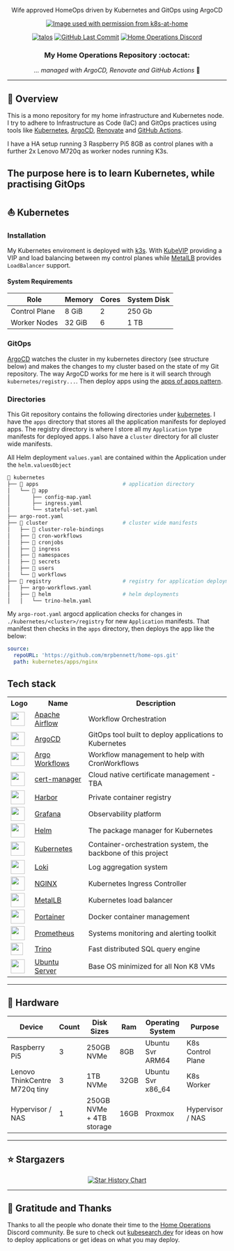 <div align="center">

<p>Wife approved HomeOps driven by Kubernetes and GitOps using ArgoCD</p>

<p align="center">
  <a href="https://github.com/k8s-at-home" alt="Image used with permission from k8s-at-home"><img alt="Image used with permission from k8s-at-home" src="https://avatars.githubusercontent.com/u/61287648" /></a>
</p>

<p align="center">
    <a href="[https://k3s.io/](https://k3s.io)"><img alt="talos" src="https://img.shields.io/badge/k3s-v1.3.5-yellow?logo=k3s&logoColor=white&style=flat-square"></a>
    <a href="https://github.com/mrpbennett/home-ops/commits/master"><img alt="GitHub Last Commit" src="https://img.shields.io/github/last-commit/mrpbennett/home-ops?logo=git&logoColor=white&color=purple&style=flat-square"></a>
    <a href="https://discord.gg/home-operations"><img alt="Home Operations Discord" src="https://img.shields.io/badge/discord-chat-7289DA.svg?logo=discord&logoColor=white&maxAge=60&style=flat-square"></a>
</p>

### My Home Operations Repository :octocat:

_... managed with ArgoCD, Renovate and GitHub Actions_ 🤖

</div>

---

## 📖 Overview

This is a mono repository for my home infrastructure and Kubernetes node. I try to adhere to Infrastructure as Code (IaC) and GitOps practices using tools like [Kubernetes](https://kubernetes.io/), [ArgoCD](https://argoproj.github.io/cd/), [Renovate](https://github.com/renovatebot/renovate) and [GitHub Actions](https://github.com/features/actions).

I have a HA setup running 3 Raspberry Pi5 8GB as control planes with a further 2x Lenovo M720q as worker nodes running K3s.

## The purpose here is to learn Kubernetes, while practising GitOps

## ⛵ Kubernetes

### Installation

My Kubernetes enviroment is deployed with [k3s](https://k3s.io). With [KubeVIP](https://kube-vip.io/) providing a VIP and load balancing between my control planes while [MetalLB](https://metallb.universe.tf/) provides `LoadBalancer` support.

#### System Requirements

| Role          | Memory | Cores | System Disk |
| ------------- | ------ | ----- | ----------- |
| Control Plane | 8 GiB  | 2     | 250 Gb      |
| Worker Nodes  | 32 GiB | 6     | 1 TB        |

### GitOps

[ArgoCD](https://argoproj.github.io/cd/) watches the cluster in my kubernetes directory (see structure below) and makes the changes to my cluster based on the state of my Git repository. The way ArgoCD works for me here is it will search through `kubernetes/registry...`. Then deploy apps using the [apps of apps pattern](https://argo-cd.readthedocs.io/en/stable/operator-manual/cluster-bootstrapping/#app-of-apps-pattern).

### Directories

This Git repository contains the following directories under [kubernetes](./kubernetes). I have the `apps` directory that stores all the application manifests for deployed apps. The registry directory is where I store all my `Application` type manifests for deployed apps. I also have a `cluster` directory for all cluster wide manifests.

All Helm deployment `values.yaml` are contained within the Application under the `helm.valuesObject`

```sh
📁 kubernetes
├── 📁 apps                           # application directory
│   └── 📁 app
│       ├── config-map.yaml
│       ├── ingress.yaml
│       └── stateful-set.yaml
├── argo-root.yaml
├── 📁 cluster                        # cluster wide manifests
│   ├── 📁 cluster-role-bindings
│   ├── 📁 cron-workflows
│   ├── 📁 cronjobs
│   ├── 📁 ingress
│   ├── 📁 namespaces
│   ├── 📁 secrets
│   ├── 📁 users
│   └── 📁 workflows
├── 📁 registry                       # registry for application deployments
│   ├── argo-workflows.yaml
│   ├── 📁 helm                       # helm deployments
│   │   └── trino-helm.yaml

```

My `argo-root.yaml` argocd application checks for changes in `./kubernetes/<cluster>/registry` for new `Application` manifests. That manifest then checks in the `apps` directory, then deploys the app like the below:

```yml
source:
  repoURL: 'https://github.com/mrpbennett/home-ops.git'
  path: kubernetes/apps/nginx
```

## Tech stack

<table>
    <tr>
        <th>Logo</th>
        <th>Name</th>
        <th>Description</th>
    </tr>
    <tr>
        <td><img width="32" src="https://github.com/homarr-labs/dashboard-icons/blob/main/png/apache-airflow.png?raw=true"></td>
        <td><a href="https://airflow.apache.org/">Apache Airflow</a></td>
        <td>Workflow Orchestration</td>
    </tr>
    <tr>
        <td><img width="32" src="https://avatars.githubusercontent.com/u/30269780"></td>
        <td><a href="https://argoproj.github.io/cd">ArgoCD</a></td>
        <td>GitOps tool built to deploy applications to Kubernetes</td>
    </tr>
    <tr>
        <td><img width="32" src="https://avatars.githubusercontent.com/u/30269780"></td>
        <td><a href="https://argoproj.github.io/workflows">Argo Workflows</a></td>
        <td>Workflow management to help with CronWorkflows</td>
    </tr>
    <tr>
        <td><img width="32" src="https://github.com/jetstack/cert-manager/raw/master/logo/logo.png"></td>
        <td><a href="https://cert-manager.io">cert-manager</a></td>
        <td>Cloud native certificate management - TBA</td>
    </tr>
    <tr>
        <td><img width="32" src="https://raw.githubusercontent.com/homarr-labs/dashboard-icons/refs/heads/main/png/harbor.png"></td>
        <td><a href="https://goharbor.io/">Harbor</a></td>
        <td>Private container registry</td>
    </tr>
    <tr>
        <td><img width="32" src="https://grafana.com/static/img/menu/grafana2.svg"></td>
        <td><a href="https://grafana.com">Grafana</a></td>
        <td>Observability platform</td>
    </tr>
    <tr>
        <td><img width="32" src="https://helm.sh/img/helm.svg"></td>
        <td><a href="https://helm.sh">Helm</a></td>
        <td>The package manager for Kubernetes</td>
    </tr>
    <tr>
        <td><img width="32" src="https://avatars.githubusercontent.com/u/13629408"></td>
        <td><a href="https://kubernetes.io">Kubernetes</a></td>
        <td>Container-orchestration system, the backbone of this project</td>
    </tr>
    <tr>
        <td><img width="32" src="https://github.com/homarr-labs/dashboard-icons/blob/main/png/loki.png?raw=true"></td>
        <td><a href="https://grafana.com/oss/loki/">Loki</a></td>
        <td>Log aggregation system</td>
    </tr>
    <tr>
        <td><img width="32" src="https://avatars.githubusercontent.com/u/1412239?s=200&v=4"></td>
        <td><a href="https://www.nginx.com">NGINX</a></td>
        <td>Kubernetes Ingress Controller</td>
    </tr>
    <tr>
        <td><img width="32" src="https://metallb.universe.tf/images/logo/metallb-white.png"></td>
        <td><a href="https://metallb.universe.tf/">MetalLB</a></td>
        <td>Kubernetes load balancer</td>
    </tr>
    <tr>
        <td><img width="32" src="https://cdn.worldvectorlogo.com/logos/portainer.svg"></td>
        <td><a href="https://docs.portainer.io/start/install-ce">Portainer</a></td>
        <td>Docker container management</td>
    </tr>
    <tr>
        <td><img width="32" src="https://avatars.githubusercontent.com/u/3380462"></td>
        <td><a href="https://prometheus.io">Prometheus</a></td>
        <td>Systems monitoring and alerting toolkit</td>
    </tr>
    <tr>
        <td><img width="28" src="https://trino.io/assets/images/trino-logo/trino-ko_tiny-alt.svg"></td>
        <td><a href="https://trino.io/">Trino</a></td>
        <td>Fast distributed SQL query engine</td>
    </tr>
    <tr>
        <td><img width="32" src="https://upload.wikimedia.org/wikipedia/commons/a/ab/Logo-ubuntu_cof-orange-hex.svg"></td>
        <td><a href="https://getfedora.org/en/server">Ubuntu Server</a></td>
        <td>Base OS minimized for all Non K8 VMs</td>
    </tr>
</table>

---

## 🔧 Hardware

| Device                        | Count | Disk Sizes               | Ram  | Operating System  | Purpose           |
| ----------------------------- | ----- | ------------------------ | ---- | ----------------- | ----------------- |
| Raspberry Pi5                 | 3     | 250GB NVMe               | 8GB  | Ubuntu Svr ARM64  | K8s Control Plane |
| Lenovo ThinkCentre M720q tiny | 3     | 1TB NVMe                 | 32GB | Ubuntu Svr x86_64 | K8s Worker        |
| Hypervisor / NAS              | 1     | 250GB NVMe + 4TB storage | 16GB | Proxmox           | Hypervisor / NAS  |

---

## ⭐ Stargazers

<div align="center">
  
[![Star History Chart](https://api.star-history.com/svg?repos=mrpbennett/home-ops&type=Date)](https://star-history.com/#mrpbennett/home-ops&Date)
  
</div>

---

## 🤝 Gratitude and Thanks

Thanks to all the people who donate their time to the [Home Operations](https://discord.gg/home-operations) Discord community. Be sure to check out [kubesearch.dev](https://kubesearch.dev/) for ideas on how to deploy applications or get ideas on what you may deploy.
